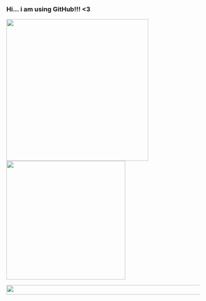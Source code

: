 ### Hi... i am using GitHub!!! <3




<div>
  <img width="370"  src="https://github-readme-stats.vercel.app/api?username=yoskatista&show_icons=true&theme=dark"/>
  <img width="310" src="https://github-readme-stats.vercel.app/api/top-langs/?username=yoskatista&layout=compact&langs_count=7&theme=dark"/>
</div>


<div>

  <a href="https://www.linkedin.com/in/micael-borges-4613341a0/" target="_blank"><img width="685" height="25" src="https://img.shields.io/badge/-LinkedIn-%230077B5?style=for-the-badge&logo=linkedin&logoColor=yellow" target="_blank"></a> 

  
<div>
  




